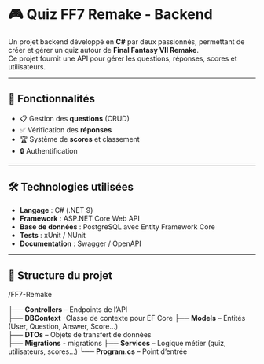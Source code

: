 # 🎮 Quiz FF7 Remake - Backend

Un projet backend développé en **C#** par deux passionnés, permettant de créer et gérer un quiz autour de **Final Fantasy VII Remake**.  
Ce projet fournit une API pour gérer les questions, réponses, scores et utilisateurs.

---

## 🚀 Fonctionnalités

- 📋 Gestion des **questions** (CRUD)  
- ✅ Vérification des **réponses**  
- 🏆 Système de **scores** et classement  
- 🔒 Authentification  

---

## 🛠️ Technologies utilisées

- **Langage** : C# (.NET 9)  
- **Framework** : ASP.NET Core Web API  
- **Base de données** : PostgreSQL avec Entity Framework Core  
- **Tests** : xUnit / NUnit  
- **Documentation** : Swagger / OpenAPI  

---

## 📂 Structure du projet

/FF7-Remake

├── **Controllers**  – Endpoints de l’API  
├── **DBContext**    -Classe de contexte pour EF Core
├── **Models**       – Entités (User, Question, Answer, Score…)  
├── **DTOs**         – Objets de transfert de données  
├── **Migrations**   - migrations 
├── **Services**     – Logique métier (quiz, utilisateurs, scores…) 
└── **Program.cs**   – Point d’entrée
